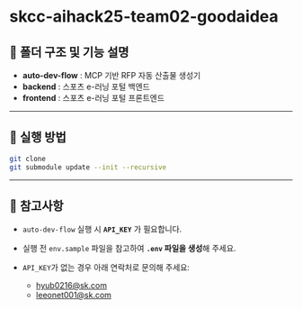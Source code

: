 # skcc-aihack25-team02-goodaidea
## 📁 폴더 구조 및 기능 설명

- **auto-dev-flow** : MCP 기반 RFP 자동 산출물 생성기
- **backend** : 스포츠 e-러닝 포털 백엔드
- **frontend** : 스포츠 e-러닝 포털 프론트엔드

---

## 🧪 실행 방법

```bash
git clone
git submodule update --init --recursive
```

---

## 📌 참고사항

- `auto-dev-flow` 실행 시 **`API_KEY`** 가 필요합니다.
- 실행 전 `env.sample` 파일을 참고하여 **`.env` 파일을 생성**해 주세요.
- `API_KEY`가 없는 경우 아래 연락처로 문의해 주세요:

  - hyub0216@sk.com
  - leeonet001@sk.com

